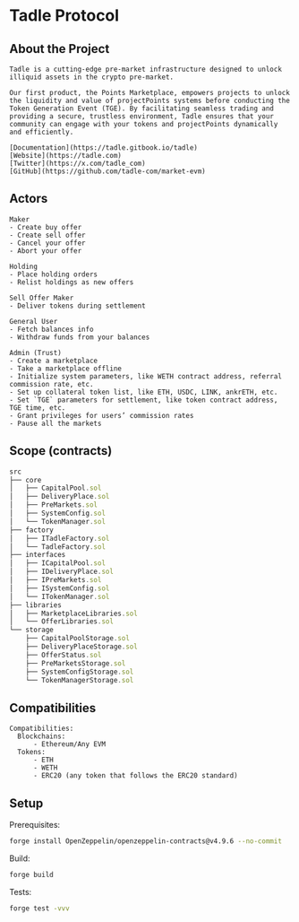 # Tadle Protocol

## About the Project

```
Tadle is a cutting-edge pre-market infrastructure designed to unlock illiquid assets in the crypto pre-market.

Our first product, the Points Marketplace, empowers projects to unlock the liquidity and value of projectPoints systems before conducting the Token Generation Event (TGE). By facilitating seamless trading and providing a secure, trustless environment, Tadle ensures that your community can engage with your tokens and projectPoints dynamically and efficiently.

[Documentation](https://tadle.gitbook.io/tadle)
[Website](https://tadle.com)
[Twitter](https://x.com/tadle_com)
[GitHub](https://github.com/tadle-com/market-evm)
```

## Actors

```
Maker
- Create buy offer
- Create sell offer
- Cancel your offer
- Abort your offer

Holding
- Place holding orders
- Relist holdings as new offers

Sell Offer Maker
- Deliver tokens during settlement

General User
- Fetch balances info
- Withdraw funds from your balances

Admin (Trust)
- Create a marketplace
- Take a marketplace offline
- Initialize system parameters, like WETH contract address, referral commission rate, etc.
- Set up collateral token list, like ETH, USDC, LINK, ankrETH, etc.
- Set `TGE` parameters for settlement, like token contract address, TGE time, etc.
- Grant privileges for users’ commission rates
- Pause all the markets

```

[//]: # 'contest-details-close'
[//]: # 'scope-open'

## Scope (contracts)

```js
src
├── core
│   ├── CapitalPool.sol
│   ├── DeliveryPlace.sol
│   ├── PreMarkets.sol
│   ├── SystemConfig.sol
│   └── TokenManager.sol
├── factory
│   ├── ITadleFactory.sol
│   └── TadleFactory.sol
├── interfaces
│   ├── ICapitalPool.sol
│   ├── IDeliveryPlace.sol
│   ├── IPreMarkets.sol
│   ├── ISystemConfig.sol
│   └── ITokenManager.sol
├── libraries
│   ├── MarketplaceLibraries.sol
│   └── OfferLibraries.sol
└── storage
    ├── CapitalPoolStorage.sol
    ├── DeliveryPlaceStorage.sol
    ├── OfferStatus.sol
    ├── PreMarketsStorage.sol
    ├── SystemConfigStorage.sol
    └── TokenManagerStorage.sol
```

## Compatibilities

```
Compatibilities:
  Blockchains:
      - Ethereum/Any EVM
  Tokens:
      - ETH
      - WETH
      - ERC20 (any token that follows the ERC20 standard)
```

[//]: # 'scope-close'
[//]: # 'getting-started-open'

## Setup

Prerequisites:

```bash
forge install OpenZeppelin/openzeppelin-contracts@v4.9.6 --no-commit
```

Build:

```bash
forge build
```

Tests:

```bash
forge test -vvv
```

[//]: # 'getting-started-close'
[//]: # 'known-issues-open'
